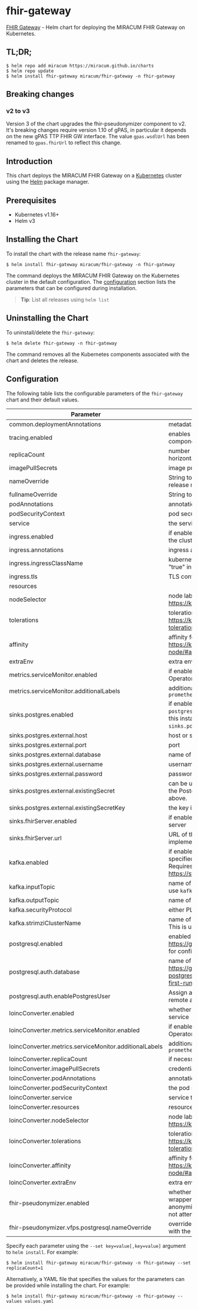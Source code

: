 # fhir-gateway

[FHIR Gateway](https://github.com/miracum/fhir-gateway) - Helm chart for deploying the MIRACUM FHIR Gateway on Kubernetes.

## TL;DR;

```console
$ helm repo add miracum https://miracum.github.io/charts
$ helm repo update
$ helm install fhir-gateway miracum/fhir-gateway -n fhir-gateway
```

## Breaking changes

### v2 to v3

Version 3 of the chart upgrades the fhir-pseudonymizer component to v2. It's breaking changes require version 1.10 of gPAS, in particular it depends
on the new gPAS TTP FHIR GW interface. The value `gpas.wsdlUrl` has been renamed to `gpas.fhirUrl` to reflect this change.

## Introduction

This chart deploys the MIRACUM FHIR Gateway on a [Kubernetes](http://kubernetes.io) cluster using the [Helm](https://helm.sh) package manager.

## Prerequisites

- Kubernetes v1.16+
- Helm v3

## Installing the Chart

To install the chart with the release name `fhir-gateway`:

```console
$ helm install fhir-gateway miracum/fhir-gateway -n fhir-gateway
```

The command deploys the MIRACUM FHIR Gateway on the Kubernetes cluster in the default configuration. The [configuration](#configuration) section lists the parameters that can be configured during installation.

> **Tip**: List all releases using `helm list`

## Uninstalling the Chart

To uninstall/delete the `fhir-gateway`:

```console
$ helm delete fhir-gateway -n fhir-gateway
```

The command removes all the Kubernetes components associated with the chart and deletes the release.

## Configuration

The following table lists the configurable parameters of the `fhir-gateway` chart and their default values.

| Parameter                                              | Description                                                                                                                                                                                                                                       | Default                                       |
| ------------------------------------------------------ | ------------------------------------------------------------------------------------------------------------------------------------------------------------------------------------------------------------------------------------------------- | --------------------------------------------- |
| common.deploymentAnnotations                           | metadata.annotations to apply to all deployments                                                                                                                                                                                                  | <code>{}</code>                               |
| tracing.enabled                                        | enables tracing for all supported components by default, the components export traces in Jaeger format to `localhost:16686`                                                                                                                       | <code>false</code>                            |
| replicaCount                                           | number of replicas. The application is well-suited to scale horizontally if required.                                                                                                                                                             | <code>1</code>                                |
| imagePullSecrets                                       | image pull secrets for the pod                                                                                                                                                                                                                    | <code>[]</code>                               |
| nameOverride                                           | String to partially override fullname template (will maintain the release name)                                                                                                                                                                   | <code>""</code>                               |
| fullnameOverride                                       | String to fully override fullname template                                                                                                                                                                                                        | <code>""</code>                               |
| podAnnotations                                         | annotations to apply to the pod                                                                                                                                                                                                                   | <code>{}</code>                               |
| podSecurityContext                                     | pod security context                                                                                                                                                                                                                              | <code>{}</code>                               |
| service                                                | the service used to expose the FHIR GW REST endpoint                                                                                                                                                                                              | <code>{"port":8080,"type":"ClusterIP"}</code> |
| ingress.enabled                                        | if enabled, create an Ingress to expose the FHIR Gateway outside the cluster                                                                                                                                                                      | <code>false</code>                            |
| ingress.annotations                                    | ingress annotations                                                                                                                                                                                                                               | <code>{}</code>                               |
| ingress.ingressClassName                               | kubernetes.io/ingress.class: nginx kubernetes.io/tls-acme: "true" ingressClassName field                                                                                                                                                          | <code>""</code>                               |
| ingress.tls                                            | TLS config                                                                                                                                                                                                                                        | <code>[]</code>                               |
| resources                                              |                                                                                                                                                                                                                                                   | <code>{}</code>                               |
| nodeSelector                                           | node labels for pods assignment see: <https://kubernetes.io/docs/user-guide/node-selection/>                                                                                                                                                      | <code>{}</code>                               |
| tolerations                                            | tolerations for pods assignment see: <https://kubernetes.io/docs/concepts/configuration/taint-and-toleration/>                                                                                                                                    | <code>[]</code>                               |
| affinity                                               | affinity for pods assignment see: <https://kubernetes.io/docs/concepts/configuration/assign-pod-node/#affinity-and-anti-affinity>                                                                                                                 | <code>{}</code>                               |
| extraEnv                                               | extra environment vars to set on the FHIR gateway container                                                                                                                                                                                       | <code>[]</code>                               |
| metrics.serviceMonitor.enabled                         | if enabled, creates a ServiceMonitor instance for Prometheus Operator-based monitoring                                                                                                                                                            | <code>false</code>                            |
| metrics.serviceMonitor.additionalLabels                | additional labels for the ServiceMonitor resource, e.g. `release: prometheus`                                                                                                                                                                     | <code>{}</code>                               |
| sinks.postgres.enabled                                 | if enabled, writes all received FHIR resources to a Postgres DB if `postgresql.enabled=true`, then a Postgres DB is started as part of this installation. If `postgresql.enabled=false`, then `sinks.postgres.external.*` is used.                | <code>true</code>                             |
| sinks.postgres.external.host                           | host or server name                                                                                                                                                                                                                               | <code>""</code>                               |
| sinks.postgres.external.port                           | port                                                                                                                                                                                                                                              | <code>"5432"</code>                           |
| sinks.postgres.external.database                       | name of the database to connect to                                                                                                                                                                                                                | <code>""</code>                               |
| sinks.postgres.external.username                       | username to authenticate as                                                                                                                                                                                                                       | <code>""</code>                               |
| sinks.postgres.external.password                       | password for the user                                                                                                                                                                                                                             | <code>""</code>                               |
| sinks.postgres.external.existingSecret                 | can be used to specify the name of an existing secret containing the PostgreSQL password. An alternative to setting the password above.                                                                                                           | <code>""</code>                               |
| sinks.postgres.external.existingSecretKey              | the key inside the `existingSecret` containing the password.                                                                                                                                                                                      | <code>"postgresql-password"</code>            |
| sinks.fhirServer.enabled                               | if enabled, sends all received resources to the specified FHIR server                                                                                                                                                                             | <code>false</code>                            |
| sinks.fhirServer.url                                   | URL of the FHIR server. Support for authentication is not implemented.                                                                                                                                                                            | <code>""</code>                               |
| kafka.enabled                                          | if enabled, the FHIR Gateway will read resources from the specified Kafka topic `inputTopic` and write them to `outputTopic`. Requires the Kafka cluster to be configured using <https://strimzi.io/>.                                            | <code>false</code>                            |
| kafka.inputTopic                                       | name of the Kafka topic to read resources from DEPRECATED: use `kafka.inputTopics` (note the s) instead.                                                                                                                                          | <code>fhir-raw</code>                         |
| kafka.outputTopic                                      | name of the topic to write processed resources to                                                                                                                                                                                                 | <code>fhir.post-gatway</code>                 |
| kafka.securityProtocol                                 | either PLAINTEXT or SSL                                                                                                                                                                                                                           | <code>PLAINTEXT</code>                        |
| kafka.strimziClusterName                               | name of the Strimzi Kafka CRD this gateway should connect to. This is used to resolve the Kafka bootstrap service.                                                                                                                                | <code>"my-cluster"</code>                     |
| postgresql.enabled                                     | enabled the included Postgres DB see <https://github.com/bitnami/charts/tree/master/bitnami/postgresql> for configuration options                                                                                                                 | <code>true</code>                             |
| postgresql.auth.database                               | name of the database to create see: <https://github.com/bitnami/bitnami-docker-postgresql/blob/master/README.md#creating-a-database-on-first-run>                                                                                                 | <code>"fhir_gateway"</code>                   |
| postgresql.auth.enablePostgresUser                     | Assign a password to the "postgres" admin user. Otherwise, remote access will be blocked for this user                                                                                                                                            | <code>true</code>                             |
| loincConverter.enabled                                 | whether to enable the LOINC conversion and harmonization service                                                                                                                                                                                  | <code>true</code>                             |
| loincConverter.metrics.serviceMonitor.enabled          | if enabled, creates a ServiceMonitor instance for Prometheus Operator-based monitoring                                                                                                                                                            | <code>false</code>                            |
| loincConverter.metrics.serviceMonitor.additionalLabels | additional labels for the ServiceMonitor resource, e.g. `release: prometheus`                                                                                                                                                                     | <code>{}</code>                               |
| loincConverter.replicaCount                            | if necessary, the service can easily scale horizontally                                                                                                                                                                                           | <code>1</code>                                |
| loincConverter.imagePullSecrets                        | credentials to use when pulling the image                                                                                                                                                                                                         | <code>[]</code>                               |
| loincConverter.podAnnotations                          | annotations for the pod                                                                                                                                                                                                                           | <code>{}</code>                               |
| loincConverter.podSecurityContext                      | the pod security context                                                                                                                                                                                                                          | <code>{}</code>                               |
| loincConverter.service                                 | service to expose the application                                                                                                                                                                                                                 | <code>{"port":8080,"type":"ClusterIP"}</code> |
| loincConverter.resources                               | resource limits and requests                                                                                                                                                                                                                      | <code>{}</code>                               |
| loincConverter.nodeSelector                            | node labels for pods assignment see: <https://kubernetes.io/docs/user-guide/node-selection/>                                                                                                                                                      | <code>{}</code>                               |
| loincConverter.tolerations                             | tolerations for pods assignment see: <https://kubernetes.io/docs/concepts/configuration/taint-and-toleration/>                                                                                                                                    | <code>[]</code>                               |
| loincConverter.affinity                                | affinity for pods assignment see: <https://kubernetes.io/docs/concepts/configuration/assign-pod-node/#affinity-and-anti-affinity>                                                                                                                 | <code>{}</code>                               |
| loincConverter.extraEnv                                | extra environment variables to set on the                                                                                                                                                                                                         | <code>[]</code>                               |
| fhir-pseudonymizer.enabled                             | whether to enable the FHIR Pseudonymizer - a thin, FHIR-native wrapper on top of gPAS an Vfps with additional options for anonymization. if this is set to false, then the FHIR gateway will not attempt to pseudonymize/anonymize the resources. | <code>true</code>                             |
| fhir-pseudonymizer.vfps.postgresql.nameOverride        | overrides the chart's postgres server name to avoid conflicts with the fhir-gateway's postgresql                                                                                                                                                  | <code>"vfps-postgres"</code>                  |

Specify each parameter using the `--set key=value[,key=value]` argument to `helm install`. For example:

```console
$ helm install fhir-gateway miracum/fhir-gateway -n fhir-gateway --set replicaCount=1
```

Alternatively, a YAML file that specifies the values for the parameters can be provided while
installing the chart. For example:

```console
$ helm install fhir-gateway miracum/fhir-gateway -n fhir-gateway --values values.yaml
```
